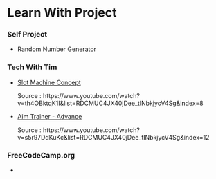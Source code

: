 # Learn With Project
<h3><strong>Self Project</strong></h3>

<ul>
  <li><a href"https://github.com/fadilwiharto/Self-Learn-by-Project/blob/main/Handmade%20%3AD/Random%20Number%20Generator.py"> Random Number Generator</li>
</ul>

<h3><strong>Tech With Tim</strong></h3>

<ul>
<li><a href="https://github.com/fadilwiharto/Python-Project-Slot-Machine/blob/main/Slot%20Machine%20Code.py">Slot Machine Concept</a></li>
<p>Source : https://www.youtube.com/watch?v=th4OBktqK1I&list=RDCMUC4JX40jDee_tINbkjycV4Sg&index=8</p>
<li><a href="">Aim Trainer - Advance</a></li>
<p>Source : https://www.youtube.com/watch?v=s5r97DdKuKc&list=RDCMUC4JX40jDee_tINbkjycV4Sg&index=12</p>
</ul>

<h3><strong>FreeCodeCamp.org</strong></h3>
<ul>
<li><a href=""></a></li>
</ul>
